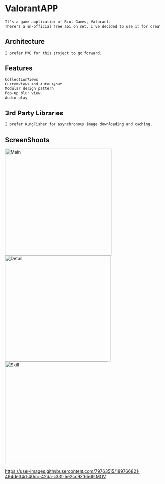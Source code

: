 # ValorantAPP

```html
It's a game application of Riot Games, Valorant.
There's a un-official free api on net. I've decided to use it for creating an app.
```

<h2>Architecture</h2>

```html
I prefer MVC for this project to go forward.
```


<h2>Features</h2>
  
 ```html
CollectionViews
CustomViews and AutoLayout
Modular design pattern
Pop-up blur view
Audio play
```


<h2>3rd Party Libraries</h2>

```html
I prefer KingFisher for asynchronous image downloading and caching.
```

<h2>ScreenShoots</h2>

<img width="347" alt="Main" src="https://user-images.githubusercontent.com/79763515/189765884-36b2f2a3-4df3-4816-a1b5-0b1a877069b8.png">

<img width="345" alt="Detail" src="https://user-images.githubusercontent.com/79763515/189765938-73fd565c-843c-4f91-a543-5b931089a1d1.png">

<img width="335" alt="Skill" src="https://user-images.githubusercontent.com/79763515/189765958-3ed3fbf7-8308-4f6e-8c6d-f99fa3ae16ad.png">
  


https://user-images.githubusercontent.com/79763515/189766821-494de34d-40dc-42da-a33f-5e2cc93f6569.MOV







